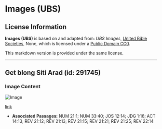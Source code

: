 # Images (UBS)

## License Information

**Images (UBS)** is based on and adapted from: _UBS Images_, [United Bible Societies](https://unitedbiblesocieties.org/), None, which is licensed under a [Public Domain CC0](https://creativecommons.org/public-domain/cc0/).

This markdown version is provided under the same license.



--------------------------------

## Get blong Siti Arad (id: 291745)

### Image Content

![Image](https://cdn.aquifer.bible/aquifer-content/resources/Media/WEB-0859_city_gate_arad.jpg)

[link](https://cdn.aquifer.bible/aquifer-content/resources/Media/WEB-0859_city_gate_arad.jpg)

* **Associated Passages:** NUM 21:1; NUM 33:40; JOS 12:14; JDG 1:16; ACT 14:13; REV 21:12; REV 21:13; REV 21:15; REV 21:21; REV 21:25; REV 22:14

